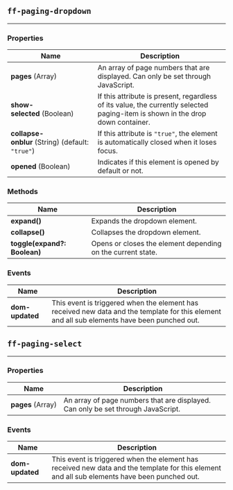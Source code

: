 ## `ff-paging-dropdown`
___

### Properties
| Name | Description |
| ---- | ----------- |
| **pages**&nbsp;(Array) | An array of page numbers that are displayed. Can only be set through JavaScript. |
| **show-selected**&nbsp;(Boolean) |  If this attribute is present, regardless of its value, the currently selected paging-item is shown in the drop down container. |
| **collapse-onblur**&nbsp;(String) (default: `"true"`) |  If this attribute is `"true"`, the element is automatically closed when it loses focus. |
| **opened**&nbsp;(Boolean) | Indicates if this element is opened by default or not. |

### Methods
| Name | Description |
| ---- | ----------- |
| **expand()** | Expands the dropdown element. |
| **collapse()** | Collapses the dropdown element. |
| **toggle(expand?: Boolean)**| Opens or closes the element depending on the current state. |

### Events
| Name | Description |
| ---- | ----------- |
| **dom-updated** | This event is triggered when the element has received new data and the template for this element and all sub elements have been punched out.|

## `ff-paging-select`
___
### Properties
| Name | Description |
| ---- | ----------- |
| **pages**&nbsp;(Array) | An array of page numbers that are displayed. Can only be set through JavaScript. |

### Events
| Name | Description |
| ---- | ----------- |
| **dom-updated** | This event is triggered when the element has received new data and the template for this element and all sub elements have been punched out.|
